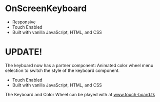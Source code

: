 # OnScreenKeyboard
- Responsive
- Touch Enabled
- Built with vanilla JavaScript, HTML, and CSS

# UPDATE!
The keyboard now has a partner component: Animated color wheel menu selection to switch the style of the keyboard component.
- Touch Enabled
- Built with vanilla JavaScript, HTML, and CSS

The Keyboard and Color Wheel can be played with at www.touch-board.tk
